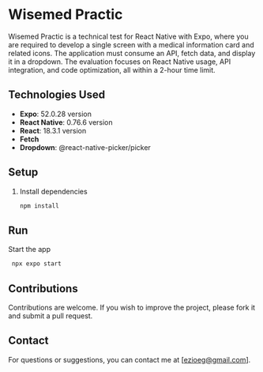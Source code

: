 # Wisemed Practic

Wisemed Practic is a technical test for React Native with Expo, where you are required to develop a single screen with a medical information card and related icons. The application must consume an API, fetch data, and display it in a dropdown. The evaluation focuses on React Native usage, API integration, and code optimization, all within a 2-hour time limit.

## Technologies Used

- **Expo**: 52.0.28 version
- **React Native**: 0.76.6 version
- **React**: 18.3.1 version
- **Fetch**
- **Dropdown**: @react-native-picker/picker

## Setup

1. Install dependencies

   ```bash
   npm install
   ```

## Run

Start the app

   ```bash
    npx expo start
   ```
   
## Contributions

Contributions are welcome. If you wish to improve the project, please fork it and submit a pull request.

## Contact

For questions or suggestions, you can contact me at [ezioeg@gmail.com].
